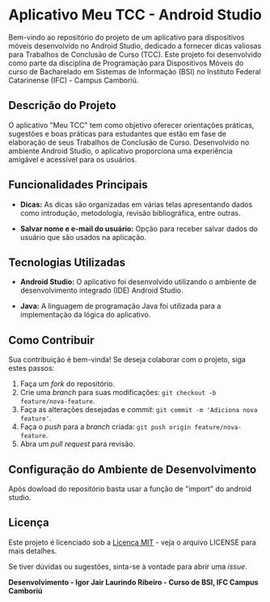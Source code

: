 # Aplicativo Meu TCC - Android Studio

Bem-vindo ao repositório do projeto de um aplicativo para dispositivos móveis desenvolvido no Android Studio, dedicado a fornecer dicas valiosas para Trabalhos de Conclusão de Curso (TCC). Este projeto foi desenvolvido como parte da disciplina de Programação para Dispositivos Móveis do curso de Bacharelado em Sistemas de Informação (BSI) no Instituto Federal Catarinense (IFC) - Campus Camboriú.

## Descrição do Projeto

O aplicativo "Meu TCC" tem como objetivo oferecer orientações práticas, sugestões e boas práticas para estudantes que estão em fase de elaboração de seus Trabalhos de Conclusão de Curso. Desenvolvido no ambiente Android Studio, o aplicativo proporciona uma experiência amigável e acessível para os usuários.

## Funcionalidades Principais

- **Dicas:** As dicas são organizadas em várias telas apresentando dados como introdução, metodologia, revisão bibliográfica, entre outras.

- **Salvar nome e e-mail do usuário:** Opção para receber salvar dados do usuário que são usados na aplicação.

## Tecnologias Utilizadas

- **Android Studio:** O aplicativo foi desenvolvido utilizando o ambiente de desenvolvimento integrado (IDE) Android Studio.

- **Java:** A linguagem de programação Java foi utilizada para a implementação da lógica do aplicativo.

## Como Contribuir

Sua contribuição é bem-vinda! Se deseja colaborar com o projeto, siga estes passos:

1. Faça um *fork* do repositório.
2. Crie uma *branch* para suas modificações: `git checkout -b feature/nova-feature`.
3. Faça as alterações desejadas e *commit*: `git commit -m 'Adiciona nova feature'`.
4. Faça o *push* para a *branch* criada: `git push origin feature/nova-feature`.
5. Abra um *pull request* para revisão.

## Configuração do Ambiente de Desenvolvimento

Após dowload do repositório basta usar a função de "import" do android studio.

## Licença

Este projeto é licenciado sob a [Licença MIT](LICENSE) - veja o arquivo LICENSE para mais detalhes.

Se tiver dúvidas ou sugestões, sinta-se à vontade para abrir uma *issue*.

**Desenvolvimento - Igor Jair Laurindo Ribeiro - Curso de BSI, IFC Campus Camboriú**
